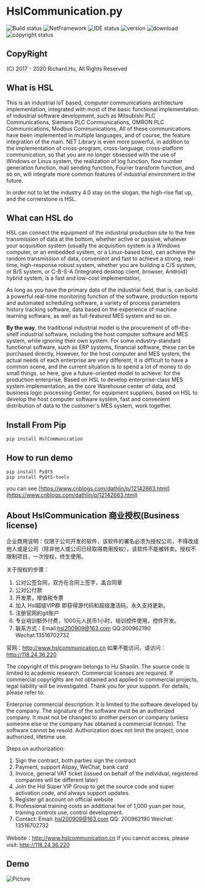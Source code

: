 # HslCommunication.py
![Build status](https://img.shields.io/badge/Build-Success-green.svg) ![NetFramework](https://img.shields.io/badge/python-3.6-orange.svg) ![IDE status](https://img.shields.io/badge/Visual%20Studio-Code-red.svg) ![version](https://img.shields.io/pypi/v/HslCommunication) ![download](https://img.shields.io/pypi/dm/HslCommunication) ![copyright status](https://img.shields.io/badge/CopyRight-Richard.Hu-brightgreen.svg)

## CopyRight
(C) 2017 - 2020 Richard.Hu, All Rights Reserved

## What is HSL
This is an industrial IoT based, computer communications architecture implementation, integrated with most of the basic functional implementation of industrial software development, 
such as Mitsubishi PLC Communications, Siemens PLC Communications, OMRON PLC Communications, Modbus Communications,
All of these communications have been implemented in multiple languages, and of course, the feature integration of the main. NET Library is even more powerful, 
in addition to the implementation of cross-program, cross-language, cross-platform communication, so that you are no longer obsessed with the use of Windows or Linux system, 
the realization of log function, flow number generation function, mail sending function, Fourier transform function, and so on, 
will integrate more common features of industrial environment in the future.

In order not to let the industry 4.0 stay on the slogan, the high-rise flat up, and the cornerstone is HSL.

## What can HSL do
HSL can connect the equipment of the industrial production site to the free transmission of data at the bottom, whether active or passive, 
whatever your acquisition system (usually the acquisition system is a Windows computer, or an embedded system, or a Linux-based box),
can achieve the random transmission of data, convenient and fast to achieve a strong, real-time, high-response robust system, whether you are building a C/S system, 
or B/S system, or C-B-S-A (Integrated desktop client, browser, Android) hybrid system, is a fast and low-cost implementation,

As long as you have the primary data of the industrial field, that is, can build a powerful real-time monitoring function of the software,
production reports and automated scheduling software, a variety of process parameters history tracking software, data based on the experience of machine learning software, 
as well as full-featured MES system and so on. 

**By the way**, the traditional industrial model is the procurement of off-the-shelf industrial software, 
including the host computer software and MES system, while ignoring their own system.
For some industry-standard functional software, such as ERP systems, financial software, these can be purchased directly,
However, for the host computer and MES system, the actual needs of each enterprise are very different, it is difficult to have a common scene, 
and the current situation is to spend a lot of money to do small things, so here, give a future-oriented model to achieve: for the production enterprise, 
Based on HSL to develop enterprise-class MES system implementation, as the core Warehouse center of data, and business logic processing Center, 
for equipment suppliers, based on HSL to develop the host computer software system, fast and convenient distribution of data to the customer's MES system, work together.

## Install From Pip
```
pip install HslCommunication
```

## How to run demo
```
pip install PyQt5
pip install PyQt5-tools
```
you can see [https://www.cnblogs.com/dathlin/p/12142663.html](https://www.cnblogs.com/dathlin/p/12142663.html)

## About HslCommunication 商业授权(Business license)

企业商用说明：仅限于公司开发的软件，该软件的署名必须为授权公司，不得改成他人或是公司（除非他人或公司已经取得商用授权），该软件不能被转卖。授权不限制项目，一次授权，终生使用。

关于授权的步骤：
1. 公对公签合同，双方在合同上签字，盖合同章
2. 公对公付款
3. 开发票，增值税专票
4. 加入 Hsl超级VIP群 即获得源代码和超级激活码，永久支持更新。
5. 注册官网的git账户
6. 专业培训额外付费，1000元人民币1小时，培训控件使用，控件开发。
7. 联系方式：Email:hsl200909@163.com   QQ:200962190   Wechat:13516702732

官网：http://www.hslcommunication.cn  如果不能访问，请访问：http://118.24.36.220


The copyright of this program belongs to Hu Shaolin. The source code is limited to academic research. Commercial licenses are required. 
If commercial copyrights are not obtained and applied to commercial projects, legal liability will be investigated. Thank you for your support. For details, please refer to:

Enterprise commercial description: It is limited to the software developed by the company. The signature of the software must be an authorized company. 
It must not be changed to another person or company (unless someone else or the company has obtained a commercial license). The software cannot be resold. 
Authorization does not limit the project, once authorized, lifetime use.

Steps on authorization:
1. Sign the contract, both parties sign the contract
2. Payment, support Alipay, WeChat, bank card
3. Invoice, general VAT ticket (issued on behalf of the individual, registered companies will be different later)
4. Join the Hsl Super VIP Group to get the source code and super activation code, and always support updates.
5. Register git account on official website
6. Professional training costs an additional fee of 1,000 yuan per hour, training controls use, control development.
7. Contact: Email: hsl200909@163.com QQ: 200962190 Weichat: 13516702732
	
Website：http://www.hslcommunication.cn  If you cannot access, please visit: http://118.24.36.220

## Demo
![Picture](https://raw.githubusercontent.com/dathlin/HslCommunication/master/imgs/python_demo.png)